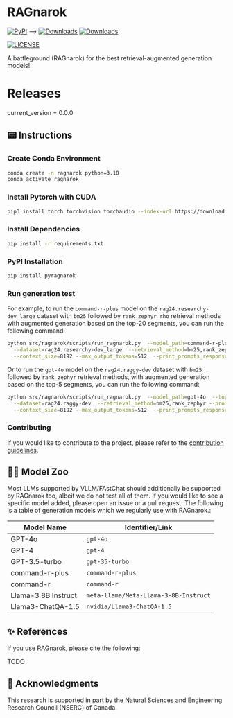 # RAGnarok

[![PyPI](https://img.shields.io/pypi/v/pyragnarok?color=brightgreen)](https://pypi.org/project/pyragnarok/) -->
[![Downloads](https://static.pepy.tech/personalized-badge/pyragnarok?period=total&units=international_system&left_color=grey&right_color=brightgreen&left_text=downloads)](https://pepy.tech/project/pyragnarok)
[![Downloads](https://static.pepy.tech/personalized-badge/pyragnarok?period=week&units=international_system&left_color=grey&right_color=brightgreen&left_text=downloads/week)](https://pepy.tech/project/pyragnarok)
<!-- [![Generic badge](https://img.shields.io/badge/arXiv-2309.15088-red.svg)](https://arxiv.org/abs/2309.15088) -->
[![LICENSE](https://img.shields.io/badge/license-Apache-blue.svg?style=flat)](https://www.apache.org/licenses/LICENSE-2.0)


A battleground (RAGnarok) for the best retrieval-augmented generation models!

# Releases
current_version = 0.0.0

## 📟 Instructions

### Create Conda Environment

```bash
conda create -n ragnarok python=3.10
conda activate ragnarok
```

### Install Pytorch with CUDA
```bash
pip3 install torch torchvision torchaudio --index-url https://download.pytorch.org/whl/cu118 # For CUDA 11.8
```

### Install Dependencies
```bash
pip install -r requirements.txt
```

### PyPI Installation

```bash
pip install pyragnarok
```

### Run generation test

For example, to run the `command-r-plus` model on the `rag24.researchy-dev_large` dataset with `bm25` followed by `rank_zephyr_rho` retrieval methods with augmented generation based on the top-20 segments, you can run the following command:
```bash
python src/ragnarok/scripts/run_ragnarok.py  --model_path=command-r-plus  --topk=100,20 \
  --dataset=rag24.researchy-dev_large  --retrieval_method=bm25,rank_zephyr_rho --prompt_mode=cohere  \
  --context_size=8192 --max_output_tokens=512  --print_prompts_responses
```

Or to run the `gpt-4o` model on the `rag24.raggy-dev` dataset with `bm25` followed by `rank_zephyr` retrieval methods, with augmented generation based on the top-5 segments, you can run the following command:
```bash
python src/ragnarok/scripts/run_ragnarok.py  --model_path=gpt-4o  --topk=100,5 \
  --dataset=rag24.raggy-dev  --retrieval_method=bm25,rank_zephyr --prompt_mode=chatqa  \
  --context_size=8192 --max_output_tokens=512  --print_prompts_responses
```

### Contributing 

If you would like to contribute to the project, please refer to the [contribution guidelines](CONTRIBUTING.md).

## 🦙🐧 Model Zoo

Most LLMs supported by VLLM/FAstChat should additionally be supported by RAGnarok too, albeit we do not test all of them. If you would like to see a specific model added, please open an issue or a pull request. The following is a table of generation models which we regularly use with RAGnarok.:

| Model Name        | Identifier/Link                            |
|-------------------|---------------------------------------------|
| GPT-4o            | `gpt-4o`                                   |
| GPT-4           | `gpt-4`                              |
| GPT-3.5-turbo    | `gpt-35-turbo`                            |
| command-r-plus    | `command-r-plus`                     |
| command-r         | `command-r`                          |
| Llama-3 8B Instruct | `meta-llama/Meta-Llama-3-8B-Instruct` |
| Llama3-ChatQA-1.5 | `nvidia/Llama3-ChatQA-1.5` |


## ✨ References

If you use RAGnarok, please cite the following:

TODO

## 🙏 Acknowledgments

This research is supported in part by the Natural Sciences and Engineering Research Council (NSERC) of Canada.
